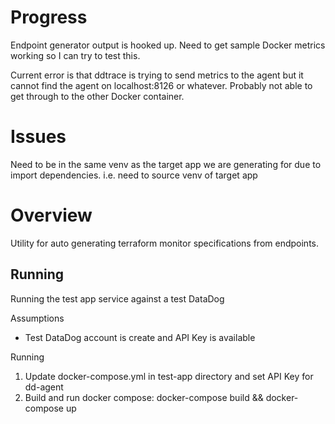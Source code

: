 # Progress

Endpoint generator output is hooked up. Need to get sample Docker metrics
working so I can try to test this.

Current error is that ddtrace is trying to send metrics to the agent but it
cannot find the agent on localhost:8126 or whatever. Probably not able to get
through to the other Docker container.


# Issues

Need to be in the same venv as the target app we are generating for due to
import dependencies. i.e. need to source venv of target app

# Overview

Utility for auto generating terraform monitor specifications from endpoints.

## Running

Running the test app service against a test DataDog

Assumptions
- Test DataDog account is create and API Key is available

Running
1. Update docker-compose.yml in test-app directory and set API Key for dd-agent
1. Build and run docker compose: docker-compose build && docker-compose up

